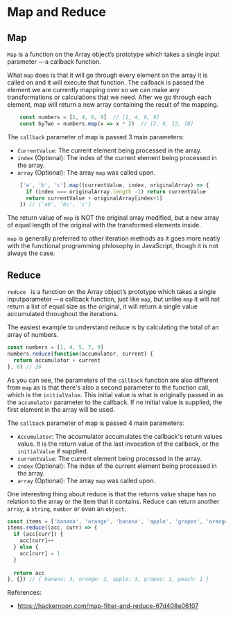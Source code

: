 # Map and Reduce

## Map

`Map` is a function on the Array object’s prototype which takes a single input parameter — a callback function.

What `map` does is that it will go through every element on the array it is called on and it will execute that function.
The callback is passed the element we are currently mapping over so we can make any transformations or calculations that we need. After we go through each element, map will return a new array containing the result of the mapping.

```javascript
    const numbers = [1, 4, 6, 9]  // [1, 4, 6, 9]
    const byTwo = numbers.map(x => x * 2)  // [2, 8, 12, 18]
```

The `callback` parameter of map is passed 3 main parameters:

- `CurrentValue`: The current element being processed in the array.
- `index` (Optional): The index of the current element being processed in the array.
- `array` (Optional): The array `map` was called upon.

```javascript
    ['a', 'b', 'c'].map((currentValue, index, originalArray) => {
      if (index === originalArray.length -1) return currentValue
      return currentValue + originalArray[index+1]
    }) // ['ab', 'bc', 'c']
```

The return value of `map` is NOT the original array modified, but a new array of equal length of the original with the transformed elements inside.

`map` is generally preferred to other iteration methods as it goes more neatly with the functional programming philosophy in JavaScript, though it is not always the case.

## Reduce

`reduce ` is a function on the Array object’s prototype which takes a single input parameter — a callback function,
just like `map`, but unlike `map` it will not return a list of equal size as the original, it will return a single value accumulated throughout the iterations.

The easiest example to understand reduce is by calculating the total of an array of numbers.

```javascript
const numbers = [1, 4, 5, 7, 9]
numbers.reduce(function(accumulator, current) {
  return accumulator + current
}, 0) // 26
```

As you can see, the parameters of the `callback` function are also different from `map` as is that there's also a second parameter to the function call, which is the `initialValue`.
This initial value is what is originally passed in as the `accumulator` parameter to the callback. 
If no initial value is supplied, the first element in the array will be used.

The `callback` parameter of map is passed 4 main parameters:

- `Accumulator`: The accumulator accumulates the callback's return values value. It is the return value of the last invocation of the callback, or the `initialValue` if supplied.
- `currentValue`: The current element being processed in the array.
- `index` (Optional): The index of the current element being processed in the array.
- `array` (Optional): The array `map` was called upon.

One interesting thing about reduce is that the returns value shape has no relation to the array or the item that it contains.
Reduce can return another `array`, a `string`, `number` or even an `object`.

```javascript
const items = ['banana', 'orange', 'banana', 'apple', 'grapes', 'orange', 'apple', 'banana', 'peach', 'apple']
items.reduce((acc, curr) => {
  if (acc[curr]) {
    acc[curr]++
  } else {
    acc[curr] = 1
  }
  
  return acc
}, {}) // { banana: 3, orange: 2, apple: 3, grapes: 1, peach: 1 }
```


References:
- https://hackernoon.com/map-filter-and-reduce-67d408e06107
